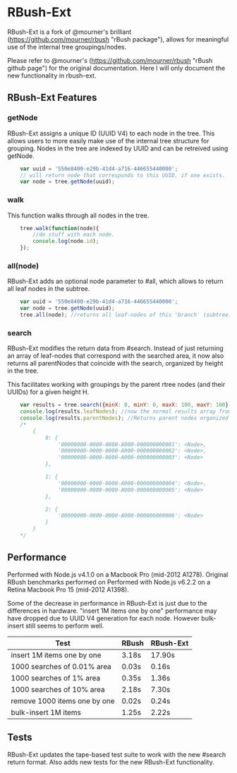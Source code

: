 RBush-Ext
=========

RBush-Ext is a fork of @mourner's brilliant (https://github.com/mourner/rbush "rBush package"), allows for meaningful
use of the internal tree groupings/nodes.

Please refer to @mourner's (https://github.com/mourner/rbush "rBush github page") for the original documentation. Here
I will only document the new functionality in rbush-ext.

## RBush-Ext Features

### getNode

RBush-Ext assigns a unique ID (UUID V4) to each node in the tree. This allows users to more easily make use of the
internal tree structure for grouping. Nodes in the tree are indexed by UUID and can be retreived using getNode.

```js
    var uuid = '550e8400-e29b-41d4-a716-446655440000';
    // will return node that corresponds to this UUID, if one exists.
    var node = tree.getNode(uuid);
```

### walk

This function walks through all nodes in the tree.

```js
    tree.walk(function(node){
        //do stuff with each node.
        console.log(node.id);
    });
```

### all(node)

RBush-Ext adds an optional node parameter to #all, which allows to return all leaf nodes in the subtree.

```js
    var uuid = '550e8400-e29b-41d4-a716-446655440000';
    var node = tree.getNode(uuid);
    tree.all(node); //returns all leaf-nodes of this 'branch' (subtree) in an array.
```

### search

RBush-Ext modifies the return data from #search. Instead of just returning an array of leaf-nodes that correspond with
the searched area, it now also returns all parentNodes that coincide with the search, organized by height in the tree.

This facilitates working with groupings by the parent rtree nodes (and their UUIDs) for a given height H.

```js
    var results = tree.search({minX: 0, minY: 0, maxX: 100, maxY: 100});
    console.log(results.leafNodes); //now the normal results array from classic RBush
    console.log(results.parentNodes); //Returns parent nodes organized by height and then UUID.
    /*
        {
            0: {
                '00000000-0000-0000-A000-000000000001': <Node>,
                '00000000-0000-0000-A000-000000000002': <Node>,
                '00000000-0000-0000-A000-000000000003': <Node>
            },

            1: {
                '00000000-0000-0000-A000-000000000004': <Node>,
                '00000000-0000-0000-A000-000000000005': <Node>
            },

            2: {
                '00000000-0000-0000-A000-000000000006': <Node>
            }
        }
    */
```

## Performance

Performed with Node.js v4.1.0 on a Macbook Pro (mid-2012 A1278).
Original RBush benchmarks performed on Performed with Node.js v6.2.2 on a Retina Macbook Pro 15 (mid-2012 A1398).

Some of the decrease in performance in RBush-Ext is just due to the differences in hardware. "insert 1M items one by
one" performance may have dropped due to UUID V4 generation for each node. However bulk-insert still seems to perform
well.


Test                         | RBush  | RBush-Ext
---------------------------- | ------ | ------
insert 1M items one by one   | 3.18s  | 17.90s
1000 searches of 0.01% area  | 0.03s  | 0.16s
1000 searches of 1% area     | 0.35s  | 1.36s
1000 searches of 10% area    | 2.18s  | 7.30s
remove 1000 items one by one | 0.02s  | 0.24s
bulk-insert 1M items         | 1.25s  | 2.22s

## Tests

RBush-Ext updates the tape-based test suite to work with the new #search return format. Also adds new tests for the new
RBush-Ext functionality.